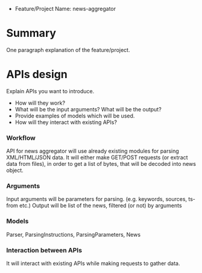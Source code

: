 - Feature/Project Name: news-aggregator

# Summary
One paragraph explanation of the feature/project.

# APIs design

Explain APIs you want to introduce.
- How will they work?
- What will be the input arguments? What will be the output?
- Provide examples of models which will be used.
- How will they interact with existing APIs?

### Workflow

API for news aggregator will use already existing modules for parsing XML/HTML/JSON data. It will either
make GET/POST requests (or extract data from files), in order to get a list of bytes, that will be decoded into news object.

### Arguments

Input arguments will be parameters for parsing. (e.g. keywords, sources, ts-from etc.)
Output will be list of the news, filtered (or not) by arguments

### Models

Parser, ParsingInstructions, ParsingParameters, News

### Interaction between APIs

It will interact with existing APIs while making requests to gather data. 

